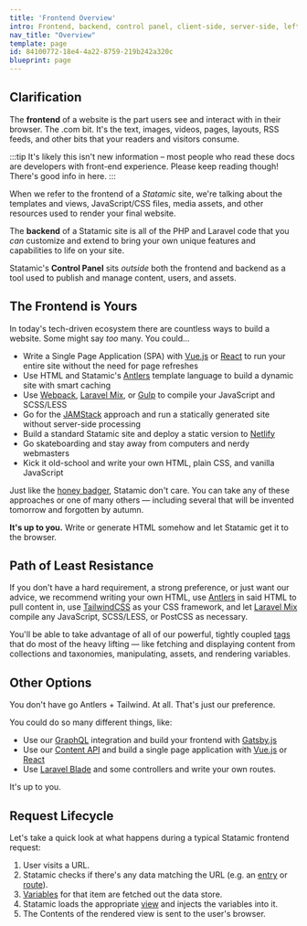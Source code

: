 ```yaml
---
title: 'Frontend Overview'
intro: Frontend, backend, control panel, client-side, server-side, left-side, strong-side, front-side fakey 180...there's a lot of terminology flying around referring to the various aspects of a website. Let's clear 'em up, at least in the Statamic context.
nav_title: "Overview"
template: page
id: 84100772-18e4-4a22-8759-219b242a320c
blueprint: page
---
```

## Clarification

The **frontend** of a website is the part users see and interact with in their browser. The .com bit. It's the text, images, videos, pages, layouts, RSS feeds, and other bits that your readers and visitors consume.

:::tip
It's likely this isn't new information – most people who read these docs are developers with front-end experience. Please keep reading though! There's good info in here.
:::

When we refer to the frontend of a _Statamic_ site, we're talking about the templates and views, JavaScript/CSS files, media assets, and other resources used to render your final website.

The **backend** of a Statamic site is all of the PHP and Laravel code that you _can_ customize and extend to bring your own unique features and capabilities to life on your site.

Statamic's **Control Panel** sits _outside_ both the frontend and backend as a tool used to publish and manage content, users, and assets.

## The Frontend is Yours

In today's tech-driven ecosystem there are countless ways to build a website. Some might say _too_ many. You could...

- Write a Single Page Application (SPA) with [Vue.js](https://vuejs.org) or [React](https://reactjs.org) to run your entire site without the need for page refreshes
- Use HTML and Statamic's [Antlers](/antlers) template language to build a dynamic site with smart caching
- Use [Webpack](https://webpack.js.org), [Laravel Mix][mix], or [Gulp](https://gulpjs.com) to compile your JavaScript and SCSS/LESS
- Go for the [JAMStack](https://jamstack.org) approach and run a statically generated site without server-side processing
- Build a standard Statamic site and deploy a static version to [Netlify](https://www.netlify.com)
- Go skateboarding and stay away from computers and nerdy webmasters
- <span class="font-display">Kick it old-school and write your own HTML, plain CSS, and vanilla JavaScript</span>

Just like the [honey badger](https://www.youtube.com/watch?v=4r7wHMg5Yjg), Statamic don't care. You can take any of these approaches or one of many others — including several that will be invented tomorrow and forgotten by autumn.

**It's up to you.** Write or generate HTML somehow and let Statamic get it to the browser.

## Path of Least Resistance

If you don't have a hard requirement, a strong preference, or just want our advice, we recommend writing your own HTML, use [Antlers](/antlers) in said HTML to pull content in, use [TailwindCSS](https://tailwindcss.com) as your CSS framework, and let [Laravel Mix][mix] compile any JavaScript, SCSS/LESS, or PostCSS as necessary.

You'll be able to take advantage of all of our powerful, tightly coupled [tags](/tags) that do most of the heavy lifting — like fetching and displaying content from collections and taxonomies, manipulating, assets, and rendering variables.

## Other Options

You don't have go Antlers + Tailwind. At all. That's just our preference.

You could do so many different things, like:

- Use our [GraphQL](/graphql) integration and build your frontend with [Gatsby.js](https://www.gatsbyjs.com/)
- Use our [Content API](/content-api) and build a single page application with [Vue.js](https://vuejs.org) or [React](https://reactjs.org/)
- Use [Laravel Blade](https://laravel.com/docs/8.x/blade) and some controllers and write your own routes.

It's up to you.

## Request Lifecycle

Let's take a quick look at what happens during a typical Statamic frontend request:

1. User visits a URL.
2. Statamic checks if there's any data matching the URL (e.g. an [entry](/collections) or [route](/routing#statamic-routes)).
3. [Variables](/variables) for that item are fetched out the data store.
4. Statamic loads the appropriate [view](/views) and injects the variables into it.
5. The Contents of the rendered view is sent to the user's browser.

[mix]: https://laravel.com/docs/mix
